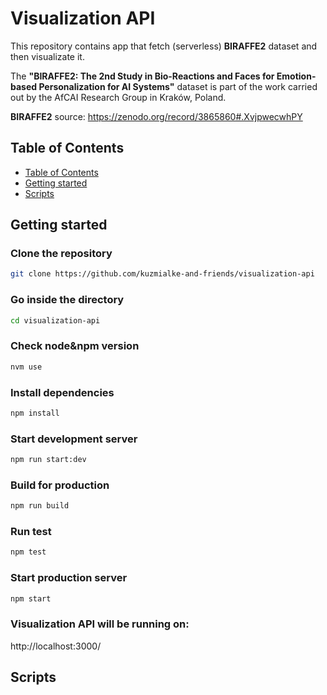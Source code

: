 # Visualization API

This repository contains app that fetch (serverless) **BIRAFFE2** dataset and then visualizate it.

The **"BIRAFFE2: The 2nd Study in Bio-Reactions and Faces for Emotion-based Personalization for AI
Systems"** dataset is part of the work carried out by the AfCAI Research Group in Kraków, Poland.

**BIRAFFE2** source: https://zenodo.org/record/3865860#.XvjpwecwhPY

## Table of Contents

- [Table of Contents](#table-of-contents)
- [Getting started](#getting-started)
- [Scripts](#scripts)

## Getting started

### Clone the repository

```bash
git clone https://github.com/kuzmialke-and-friends/visualization-api
```

### Go inside the directory

```bash
cd visualization-api
```

### Check node&npm version

```bash
nvm use
```

### Install dependencies

```bash
npm install
```

### Start development server

```bash
npm run start:dev
```

### Build for production

```bash
npm run build
```

### Run test

```bash
npm test
```

### Start production server

```bash
npm start
```

### Visualization API will be running on:

http://localhost:3000/

## Scripts

###
